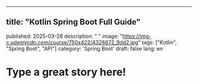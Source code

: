 ---

## title\: \"Kotlin Spring Boot Full Guide\"
published\: 2025\-03\-28
description\: \" \"
image\: \"[https\:\/\/img\-c\.udemycdn\.com\/course\/750x422\/4328872\_9dd2\.jpg](https://img-c.udemycdn.com/course/750x422/4328872_9dd2.jpg)\"
tags\: \[\"Kotlin\"\, \"Spring Boot\"\, \"API\"\]
category\: \'Spring Boot\'
draft\: false
lang\: en

# Type a great story here\!